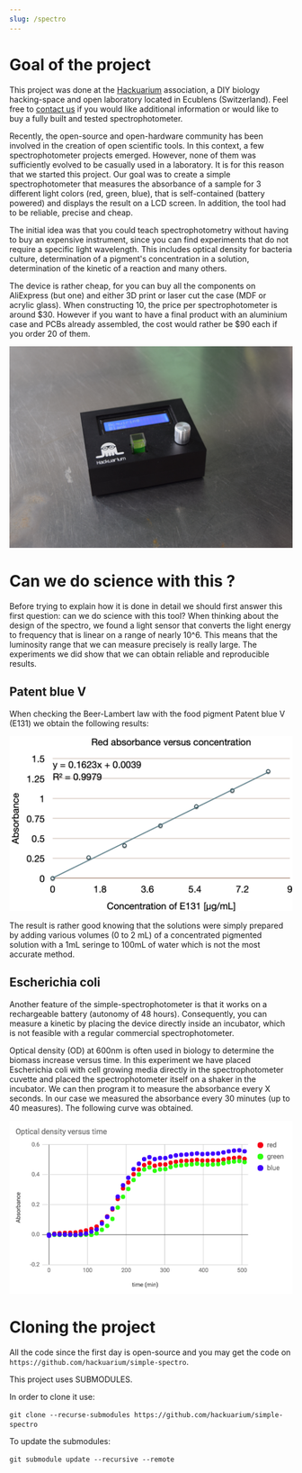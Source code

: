 ```yaml
---
slug: /spectro
---
```


# Goal of the project

This project was done at the [Hackuarium](http://www.hackuarium.ch/en/) association, a DIY biology hacking-space and open laboratory located in Ecublens (Switzerland). Feel free to [contact us](https://form.jotformeu.com/71600609780354) if you would like additional information or would like to buy a fully built and tested spectrophotometer.

Recently, the open-source and open-hardware community has been involved in the creation of open scientific tools. In this context, a few spectrophotometer projects emerged. However, none of them was sufficiently evolved to be casually used in a laboratory. It is for this reason that we started this project.
Our goal was to create a simple spectrophotometer that measures the
absorbance of a sample for 3 different light colors (red, green, blue), that is
self-contained (battery powered) and displays the result on a LCD screen. In addition, the tool had to be reliable, precise and cheap.

The initial idea was that you could teach spectrophotometry without
having to buy an expensive instrument, since you can find experiments
that do not require a specific light wavelength. This includes
optical density for bacteria culture, determination of a pigment's concentration in
a solution, determination of the kinetic of a reaction and many others.

The device is rather cheap, for you can buy all the components on AliExpress
(but one) and either 3D print or laser cut the case (MDF or acrylic glass). When constructing 10, the price
per spectrophotometer is around $30. However if you want to have a final
product with an aluminium case and PCBs already assembled, the cost would rather be $90 each if you order 20 of them.

![spectro.jpg](spectro.jpg)

# Can we do science with this ?

Before trying to explain how it is done in detail we should first answer this first question: can we do science with this tool? When thinking about the design of the spectro, we found a light sensor that converts the light energy to frequency that is linear on a range of nearly 10^6. This means that the luminosity range that we can measure precisely is really large. The experiments we did show that we can obtain reliable and reproducible results.

## Patent blue V

When checking the Beer-Lambert law with the food pigment Patent blue V (E131) we obtain the following results:

![E131.png](E131.png)

The result is rather good knowing that the solutions were simply prepared by adding various volumes (0 to 2 mL) of a concentrated pigmented solution with a 1mL seringe to 100mL of water which is not the most accurate method.

## Escherichia coli

Another feature of the simple-spectrophotometer is that it works on a rechargeable battery (autonomy of 48 hours). Consequently, you can measure a kinetic by placing the device directly inside an incubator, which is not feasible with a regular commercial spectrophotometer.

Optical density (OD) at 600nm is often used in biology to determine the biomass increase versus time. In this experiment we have placed Escherichia coli with cell growing media directly in the spectrophotometer cuvette and placed the spectrophotometer itself on a shaker in the incubator. We can then program it to measure the absorbance every X seconds. In our case we measured the absorbance every 30 minutes (up to 40 measures). The following curve was obtained.

![bacteria-growing.png](bacteria-growing.png)

# Cloning the project

All the code since the first day is open-source and you may get the code on `https://github.com/hackuarium/simple-spectro`.

This project uses SUBMODULES.

In order to clone it use:

`git clone --recurse-submodules https://github.com/hackuarium/simple-spectro`

To update the submodules:

`git submodule update --recursive --remote`
